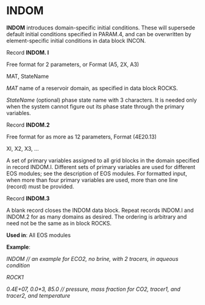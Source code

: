 # INDOM

**INDOM**            introduces domain-specific initial conditions. These will supersede default initial conditions specified in PARAM.4, and can be overwritten by element-specific initial conditions in data block INCON.&#x20;

&#x20;Record **INDOM. l**

&#x20;                      Free format for 2 parameters, or Format (A5, 2X, A3)

&#x20;                       MAT, StateName

&#x20;

_MAT_                 name of a reservoir domain, as specified in data block ROCKS.

_StateName_      (optional) phase state name with 3 characters. It is needed only when the system cannot figure out its phase state through the primary variables.

&#x20;Record **INDOM.2**

&#x20;                       Free format for as more as 12 parameters, Format (4E20.13)

&#x20;                       Xl, X2, X3, ...

A set of primary variables assigned to all grid blocks in the domain specified in record INDOM.l. Different sets of primary variables are used for different EOS modules; see the description of EOS modules. For formatted input, when more than four primary variables are used, more than one line (record) must be provided.

Record **INDOM.3**

A blank record closes the INDOM data block. Repeat records INDOM.l and INDOM.2 for as many domains as desired. The ordering is arbitrary and need not be the same as in block ROCKS.

**Used in**: All EOS modules

**Example**:

_INDOM                                 // an example for ECO2, no brine, with 2 tracers, in aqueous condition_

_ROCK1_

_0.4E+07, 0.0\*3, 85.0     // pressure, mass fraction for CO2, tracer1, and tracer2, and temperature_
